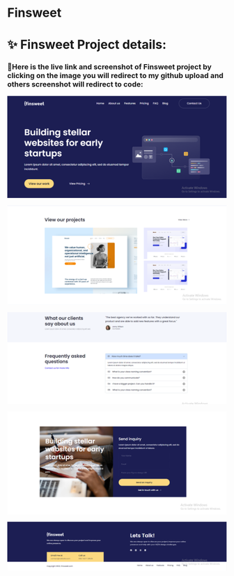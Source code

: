 # Finsweet

# ✨ Finsweet Project details:

### 🧨Here is the live link and screenshot of Finsweet project by clicking on the image you will redirect to my github upload and others screenshot will redirect to code:

<p align="center">
  <a href="https://mahmudur75-nishat.github.io/Finsweet-Home-Project/"><img src="images/Screenshot_9.png"></a>
</p>
<p align="center">
  <a href="https://github.com/Mahmudur75-Nishat/Finsweet-Home-Project/blob/main/index.html"><img src="images/Screenshot_10.png"></a>
</p>
<p align="center">
  <a href="https://github.com/Mahmudur75-Nishat/Finsweet-Home-Project/blob/main/index.html"><img src="images/Screenshot_11.png"></a>
</p>
<p align="center">
  <a href="https://github.com/Mahmudur75-Nishat/Finsweet-Home-Project/blob/main/index.html"><img src="images/Screenshot_12.png"></a>
</p>
<p align="center">
  <a href="https://github.com/Mahmudur75-Nishat/Finsweet-Home-Project/blob/main/index.html"><img src="images/Screenshot_13.png"></a>
</p>
